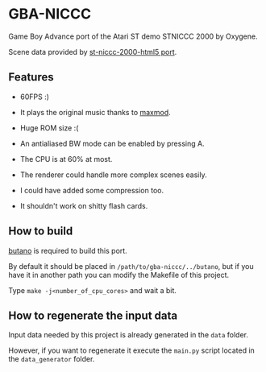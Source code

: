 # GBA-NICCC

Game Boy Advance port of the Atari ST demo STNICCC 2000 by Oxygene.

Scene data provided by [st-niccc-2000-html5 port](https://github.com/dabadab/st-niccc-2000-html5).

## Features

* 60FPS :)

* It plays the original music thanks to [maxmod](https://maxmod.devkitpro.org/).

* Huge ROM size :(

* An antialiased BW mode can be enabled by pressing A.
  
* The CPU is at 60% at most.

* The renderer could handle more complex scenes easily.

* I could have added some compression too.

* It shouldn't work on shitty flash cards.

## How to build

[butano](https://github.com/GValiente/butano) is required to build this port.

By default it should be placed in `/path/to/gba-niccc/../butano`, but if you have it in another path you can modify the Makefile of this project.

Type `make -j<number_of_cpu_cores>` and wait a bit.

## How to regenerate the input data

Input data needed by this project is already generated in the `data` folder.

However, if you want to regenerate it execute the `main.py` script located in the `data_generator` folder.
